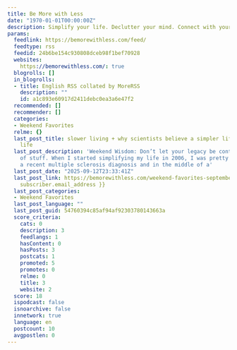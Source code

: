 ```yaml
---
title: Be More with Less
date: "1970-01-01T00:00:00Z"
description: Simplify your life. Declutter your mind. Connect with your heart.
params:
  feedlink: https://bemorewithless.com/feed/
  feedtype: rss
  feedid: 24b6be154c930808dceb98f1bef70928
  websites:
    https://bemorewithless.com/: true
  blogrolls: []
  in_blogrolls:
  - title: English RSS collated by MoreRSS
    description: ""
    id: a1c893e60917d2411debc0ea3a6e47f2
  recommended: []
  recommender: []
  categories:
  - Weekend Favorites
  relme: {}
  last_post_title: slower living + why scientists believe a simpler life is a happier
    life
  last_post_description: 'Weekend Wisdom: Don’t let your legacy be containers full
    of stuff. When I started simplifying my life in 2006, I was pretty sick.  With
    a recent multiple sclerosis diagnosis and in the middle of a'
  last_post_date: "2025-09-12T23:33:41Z"
  last_post_link: https://bemorewithless.com/weekend-favorites-september-13-2025/?adt_ei={{
    subscriber.email_address }}
  last_post_categories:
  - Weekend Favorites
  last_post_language: ""
  last_post_guid: 54760394c85af94af92303780143663a
  score_criteria:
    cats: 0
    description: 3
    feedlangs: 1
    hasContent: 0
    hasPosts: 3
    postcats: 1
    promoted: 5
    promotes: 0
    relme: 0
    title: 3
    website: 2
  score: 18
  ispodcast: false
  isnoarchive: false
  innetwork: true
  language: en
  postcount: 10
  avgpostlen: 0
---
```

